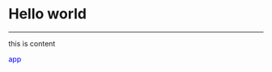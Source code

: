 # Hello world
----
<!-- color: red -->
<!-- style: font-weight: bold; font-size: 12px -->
this is content

<div id="app">app</div>

<style>
  #app {
    color: blue
  }
</style>
